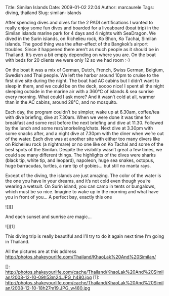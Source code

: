 Title: Similan Islands
Date: 2009-01-02 22:04
Author: marcaurele
Tags: diving, thailand
Slug: similan-islands

After spending dives and dives for the 2 PADI certifications I wanted to
really enjoy some fun dives and boarded for a liveaboard (boat trip) in
the Similan islands marine park for 4 days and 4 nights with SeaDragon.
We dived in the Surin islands, on Richelieu rock, Ko Bhon, Ko Tachai,
Similan islands. The good thing was the after-effect of the Bangkok’s
airport troubles. Since it happened there aren’t as much people as it
should be in Thailand. It’s even a bit empty depending on where you are.
On the boat with beds for 20 clients we were only 12 so we had room :-)  

On the boat it was a mix of German, Dutch, French, Swiss German,
Belgium, Swedish and Thai people. We left the harbor around 10pm to
cruise to the first dive site during the night. The boat had AC cabins
but I didn’t want to sleep in them, and we could be on the deck, soooo
nice! I spent all the night sleeping outside in the marine air with a
360°C of islands & sea sunrise every morning. What could I ask more? And
it wasn’t cold at all, warmer than in the AC cabins, around 28°C, and no
mosquito.  

Each day, the program couldn’t be simpler, wake up at 6.30am, coffee/tea
with dive briefing, dive at 7.30am. When we were done it was time for
breakfast and some rest before the next briefing and dive at 11.30.
Followed by the lunch and some rest/snorkeling/chats. Next dive at
3.30pm with some snacks after, and a night dive at 7.30pm with the diner
when we’re out of the water. Each dive was at another site with either
too many divers like on Richelieu rock (a nightmare) or no one like on
Ko Tachai and some of the best spots of the Similan. Despite the
visibility wasn’t great a few times, we could see many different things.
The highlights of the dives were sharks (black tip, white tip, and
leopard), napoleon, huge sea snakes, octopus, huge barracudas, turtles,
a rare tip of gobies... but still no manta rays.  

Except of the diving, the islands are just amazing. The color of the
water is the one you have in your dreams, and it’s not cold even though
you’re wearing a wetsuit. On Surin island, you can camp in tents or
bungalows, which must be so nice. Imagine to wake up in the morning and
what have you in front of you... A perfect bay, exactly this one  

![][]

</p>

And each sunset and sunrise are magic...  

![][1]

</p>

This diving trip is really beautiful and I’ll try to do it again next
time I’m going in Thailand.

</p>

All the pictures are at this address
<http://photos.shakeyourlife.com/Thailand/KhaoLak%20And%20Similan/>

</p>

  []: http://photos.shakeyourlife.com/cache/Thailand/KhaoLak%20And%20Similan/2008-12-10-09h53m24.JPG_h480.jpg
  [1]: http://photos.shakeyourlife.com/cache/Thailand/KhaoLak%20And%20Similan/2008-12-10-18h27m19.JPG_w480.jpg
